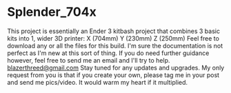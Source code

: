 # Splender_704x
This project is essentially an Ender 3 kitbash project that combines 3 basic kits into 1, wider 3D printer: X (704mm) Y (230mm) Z (250mm)
Feel free to download any or all the files for this build.
I'm sure the documentation is not perfect as I'm new at this sort of thing.
If you do need further guidance however, feel free to send me an email and I'll try to help.
blazerthreed@gmail.com
Stay tuned for any updates and upgrades.
My only request from you is that if you create your own, please tag me in your post and send me pics/video.
It would warm my heart if it multiplied.
